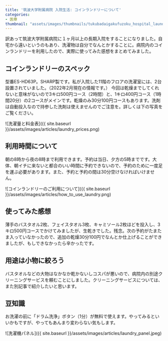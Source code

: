 ```yaml
---
title: '筑波大学附属病院 入院生活: コインランドリーについて'
categories:
- 医療
thumbnail: "assets/images/thumbnails/tukubadaigakufuzoku_hospital_laundry.png"
---
```


訳あって筑波大学附属病院に１ヶ月以上の長期入院をすることになりました。自宅から遠いというのもあり、洗濯物は自分でなんとかすることに。病院内のコインランドリーを利用したので、実際に使ってみた感想をまとめてみました。
<!--more-->

## コインランドリーのスペック
型番ES-HD63P。SHARP製です。私が入院した11階のフロアの洗濯室には、2台設置されていました。（2022年2月現在の情報です。）
今回は乾燥までしてくれないと意味がないので3キロ500円コース（2時間）と、1キロ400円コース（1時間20分）の2コースがメインです。乾燥のみ30分100円コースもあります。洗剤は自動投入なので持参した洗剤は使えませんのでご注意を。詳しくは下の写真をご覧ください。

![洗濯量と料金表]({{ site.baseurl }}/assets/images/articles/laundry_prices.png)

## 利用時間について
朝の8時から夜の8時まで利用できます。予約は当日、夕方の5時までです。大体、朝イチに来ないと都合のいい時間に予約できないので、予約のために一度足を運ぶ必要があります。また、予約と予約の間は30分空けなければいけません。

![コインランドリーのご利用について]({{ site.baseurl }}/assets/images/articles/how_to_use_laundry.png)

## 使ってみた感想
薄手のバスタオル2枚、フェイスタオル3枚、キャミソール2枚ほどを投入し、3キロ500円コースでかけてみましたが、生乾きでした。残念。次の予約がたまたま入っていなかったので、追加の乾燥30分100円でなんとか仕上げることができましたが、もしできなかったら辛かったです。

## 用途は小物に絞ろう
バスタオルなどの大物はなかなか乾かないしコスパが悪いので、病院内の別途クリーニングサービスを頼むことにしました。クリーニングサービスについては、また別記事で紹介したいと思います。

## 豆知識
お洗濯の前に「ドラム洗浄」ボタン（1分）が無料で使えます。やってみるといいかもですが、やってもあんまり変わらない気もします。

![洗濯機パネル]({{ site.baseurl }}/assets/images/articles/laundry_panel.jpeg)
